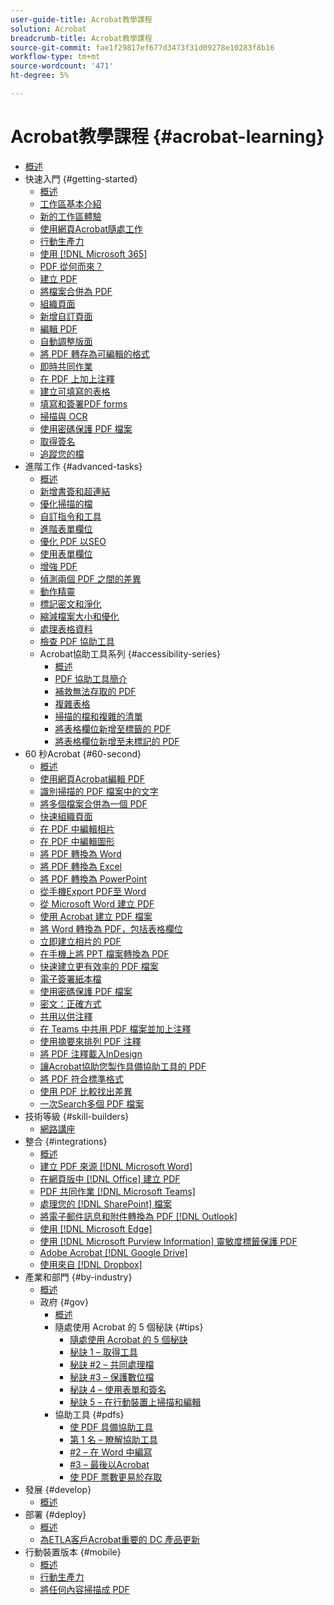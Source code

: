 ```yaml
---
user-guide-title: Acrobat教學課程
solution: Acrobat
breadcrumb-title: Acrobat教學課程
source-git-commit: fae1f29817ef677d3473f31d09278e10283f8b16
workflow-type: tm+mt
source-wordcount: '471'
ht-degree: 5%

---
```



# Acrobat教學課程 {#acrobat-learning}

+ [概述](overview.md)
+ 快速入門 {#getting-started}
   + [概述](getting-started/getting-started-overview.md)
   + [工作區基本介紹](getting-started/get-to-know-the-acrobat-dc-interface.md)
   + [新的工作區體驗](getting-started/new-workspace.md)
   + [使用網頁Acrobat隨處工作](getting-started/acrobatweb.md)
   + [行動生產力](getting-started/productivity.md)
   + [使用 [!DNL Microsoft 365]](https://experienceleague.adobe.com/docs/document-cloud-learn/acrobat-learning/integrations/integrate-overview.html#microsoft)
   + [PDF 從何而來？](getting-started/where-do-pdfs-come-from.md)
   + [建立 PDF](getting-started/create-pdf.md)
   + [將檔案合併為 PDF](getting-started/combine-to-pdf.md)
   + [組織頁面](getting-started/organize.md)
   + [新增自訂頁面](getting-started/add-custom-page.md)
   + [編輯 PDF](getting-started/edit-pdf.md)
   + [自動調整版面](getting-started/auto-adjust-layout.md)
   + [將 PDF 轉存為可編輯的格式](getting-started/export-pdf.md)
   + [即時共同作業](getting-started/collaborate.md)
   + [在 PDF 上加上注釋](getting-started/comment-on-pdf-files.md)
   + [建立可填寫的表格](getting-started/create-fillable-forms.md)
   + [填寫和簽署PDF forms](getting-started/fill-and-sign.md)
   + [掃描與 OCR](getting-started/scan-and-ocr.md)
   + [使用密碼保護 PDF 檔案](getting-started/password-protect.md)
   + [取得簽名](getting-started/signatures.md)
   + [追蹤您的檔](getting-started/track.md)
+ 進階工作 {#advanced-tasks}
   + [概述](advanced-tasks/advanced-tasks-overview.md)
   + [新增書簽和超連結](advanced-tasks/bookmarks.md)
   + [優化掃描的檔](advanced-tasks/optimizescan.md)
   + [自訂指令和工具](advanced-tasks/custom.md)
   + [進階表單欄位](advanced-tasks/advancedforms.md)
   + [優化 PDF 以SEO](advanced-tasks/optimizeseo.md)
   + [使用表單欄位](advanced-tasks/workforms.md)
   + [增強 PDF](advanced-tasks/enhance.md)
   + [偵測兩個 PDF 之間的差異](advanced-tasks/compare.md)
   + [動作精靈](advanced-tasks/action.md)
   + [標記密文和淨化](advanced-tasks/redact.md)
   + [縮減檔案大小和優化](advanced-tasks/reduce.md)
   + [處理表格資料](advanced-tasks/formdata.md)
   + [檢查 PDF 協助工具](advanced-tasks/accessibility.md)
   + Acrobat協助工具系列 {#accessibility-series}
      + [概述](advanced-tasks/accessibility-series.md)
      + [PDF 協助工具簡介](advanced-tasks/accessibilitysession1.md)
      + [補救無法存取的 PDF](advanced-tasks/accessibilitysession2.md)
      + [複雜表格](advanced-tasks/accessibilitysession3.md)
      + [掃描的檔和複雜的清單](advanced-tasks/accessibilitysession4.md)
      + [將表格欄位新增至標籤的 PDF](advanced-tasks/accessibilitysession5.md)
      + [將表格欄位新增至未標記的 PDF](advanced-tasks/accessibilitysession6.md)
+ 60 秒Acrobat {#60-second}
   + [概述](60-second/60-second-overview.md)
   + [使用網頁Acrobat編輯 PDF](60-second/edit.md)
   + [識別掃描的 PDF 檔案中的文字](60-second/textrecognition.md)
   + [將多個檔案合併為一個 PDF](60-second/combine-to-one-pdf.md)
   + [快速組織頁面](60-second/organize.md)
   + [在 PDF 中編輯相片](60-second/editphoto.md)
   + [在 PDF 中編輯圖形](60-second/editgraphic.md)
   + [將 PDF 轉換為 Word](60-second/convert-pdf-word.md)
   + [將 PDF 轉換為 Excel](60-second/convert-pdf-excel.md)
   + [將 PDF 轉換為 PowerPoint](60-second/convert-pdf-powerpoint.md)
   + [從手機Export PDF至 Word](60-second/exportwordphone.md)
   + [從 Microsoft Word 建立 PDF](60-second/word-to-pdf.md)
   + [使用 Acrobat 建立 PDF 檔案](60-second/create-from-acrobat.md)
   + [將 Word 轉換為 PDF，包括表格欄位](60-second/wordform.md)
   + [立即建立相片的 PDF](60-second/photo.md)
   + [在手機上將 PPT 檔案轉換為 PDF](60-second/phone.md)
   + [快速建立更有效率的 PDF 檔案](60-second/optimize.md)
   + [電子簽署紙本檔](60-second/sign.md)
   + [使用密碼保護 PDF 檔案](60-second/protect.md)
   + [密文：正確方式](60-second/redaction.md)
   + [共用以供注釋](60-second/share-comment.md)
   + [在 Teams 中共用 PDF 檔案並加上注釋](60-second/share-comment-teams.md)
   + [使用摘要來排列 PDF 注釋](60-second/summarize-comments.md)
   + [將 PDF 注釋載入InDesign](60-second/indesign.md)
   + [讓Acrobat協助您製作具備協助工具的 PDF](60-second/accessible.md)
   + [將 PDF 符合標準格式](60-second/conform.md)
   + [使用 PDF 比較找出差異](60-second/compare.md)
   + [一次Search多個 PDF 檔案](60-second/search.md)
+ 技術等級 {#skill-builders}
   + [網路講座](skill-builder/skill-builder-webinars.md)
+ 整合 {#integrations}
   + [概述](integrate/integrate-overview.md)
   + [建立 PDF 來源 [!DNL Microsoft Word]](integrate/createfromword.md)
   + [在網頁版中  [!DNL Office]  建立 PDF](integrate/createofficeweb.md)
   + [PDF 共同作業 [!DNL Microsoft Teams]](integrate/acrobatandteams.md)
   + [處理您的  [!DNL SharePoint]  檔案](integrate/acrobatandsp.md)
   + [將電子郵件訊息和附件轉換為 PDF [!DNL Outlook]](integrate/outlook.md)
   + [使用 [!DNL Microsoft Edge]](integrate/edge.md)
   + [使用  [!DNL Microsoft Purview Information]  靈敏度標籤保護 PDF](integrate/microsoftsensitivitylabels.md)
   + [Adobe Acrobat [!DNL Google Drive]](integrate/acrobatandgoogle.md)
   + [使用來自 [!DNL Dropbox]](integrate/acrobat-dropbox.md)
+ 產業和部門 {#by-industry}
   + [概述](industry/industry-overview.md)
   + 政府 {#gov}
      + [概述](industry/gov/gov-overview.md)
      + 隨處使用 Acrobat 的 5 個秘訣 {#tips}
         + [隨處使用 Acrobat 的 5 個秘訣](industry/gov/5-tips-for-working-anywhere-with-acrobat-dc-for-government.md)
         + [秘訣 1 – 取得工具](industry/gov/get-your-tools.md)
         + [秘訣 #2 – 共同處理檔](industry/gov/collaborate-on-documents.md)
         + [秘訣 #3 – 保護數位檔](industry/gov/protect-digital-documents.md)
         + [秘訣 4 – 使用表單和簽名](industry/gov/work-with-forms-and-signatures.md)
         + [秘訣 5 – 在行動裝置上掃描和編輯](industry/gov/scan-and-edit-on-mobile.md)
      + 協助工具 {#pdfs}
         + [使 PDF 具備協助工具](industry/gov/making-pdfs-accessible.md)
         + [第 1 名 – 瞭解協助工具](industry/gov/understanding-accessibility.md)
         + [#2 – 在 Word 中編寫](industry/gov/authoring-in-word.md)
         + [#3 – 最後以Acrobat](industry/gov/finishing-in-acrobat.md)
         + [使 PDF 票數更易於存取](industry/gov/making-pdf-ballots-accessible.md)
+ 發展 {#develop}
   + [概述](develop/develop-overview.md)
+ 部署 {#deploy}
   + [概述](deploy/deploy-overview.md)
   + [為ETLA客戶Acrobat重要的 DC 產品更新](deploy/signentitlementchanges.md)
+ 行動裝置版本 {#mobile}
   + [概述](mobile/mobile-overview.md)
   + [行動生產力](https://experienceleague.adobe.com/docs/document-cloud-learn/acrobat-learning/getting-started/productivity.html)
   + [將任何內容掃描成 PDF](mobile/scan-mobile-app.md)
